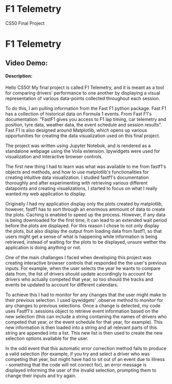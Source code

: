 # F1 Telemetry
CS50 Final Project

# F1 Telemetry
## Video Demo:  <URL HERE>
#### Description:
  
  Hello CS50! My final project is called F1 Telemetry, and it is meant as a tool for comparing drivers' performance to one another by displaying a visual representation of various data-points collected throughout each session.
  
  To do this, I am pulling information from the Fast F1 python package. Fast F1 has a collection of historical data on Formula 1 events. From Fast F1's documentation: "FastF1 gives you access to F1 lap timing, car telemetry and position, tyre data, weather data, the event schedule and session results". Fast F1 is also designed around Matplotlib, which opens up various opportunities for creating the data visualization used on this final project. 
  
  The project was written using Jupyter Notebok, and is rendered as a standalone webpage using the Voila extension. Ipywidgets were used for visualization and interactive browser controls. 
  
  The first new thing I had to learn was what was available to me from fastf1's objects and methods, and how to use matplotlib's functionalities for creating intuitive data visualization. I studied fastf1's documentation thoroughly and after experimenting with retrieving various different datapoints and creating visualizations, I started to focus on what I really wanted my web application to display.
  
  Originally I had my application display only the plots created by matplotlib, however, fastf1 has to sort through an enormous ammount of data to create the plots. Caching is enabled to speed up the process. However, if any data is being downloaded for the first time, it can lead to an extended wait period before the plots are displayed. For this reason I chose to not only display the plots, but also display the output from loading data from fastf1, so that users might get a sense of what is happening while information is being retrieved, instead of waiting for the plots to be displayed, unsure wether the application is doing anything or not.
  
  One of the main challanges I faced when developing this project was creating interactive browser controls that responded the the user's previous inputs. For example, when the user selects the year he wants to compare data from, the list of drivers should update accordingly to account for drivers who actually competed that year, so too should the tracks and events be updated to account for different calendars. 
  
  To achieve this I had to monitor for any changes that the user might make to their previous selection. I used ipywidgets' .observe method to monitor for any changes to previous selections.  Once a change is detected, my code uses Fastf1's .sessions object to retrieve event information based on the new selection (this can include a string containing the names of drivers who competed that year, or the event schedule for that year, for example). This new information is then loaded into a string and all relevant parts of this string are appended into a list. This new list is then used to create the new selection options available for the user.
  
  In the odd event that this automatic error correction method fails to produce a valid selection (for example, if you try and select a driver who was competing that year, but might have had to sit out of an event due to illness - something that the code will not correct for), an error message is displayed informing the user of the invalid selection, prompting them to change their inputs and try again. 
  
  
